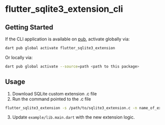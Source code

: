 # flutter_sqlite3_extension_cli

## Getting Started

If the CLI application is available on [pub](https://pub.dev), activate globally via:

```sh
dart pub global activate flutter_sqlite3_extension
```

Or locally via:

```sh
dart pub global activate --source=path <path to this package>
```

## Usage

1. Download SQLite custom extension .c file
2. Run the command pointed to the .c file

```bash
flutter_sqlite3_extension -s /path/to/sqlite3_extension.c -n name_of_extension
```

3. Update `example/lib.main.dart` with the new extension logic.
